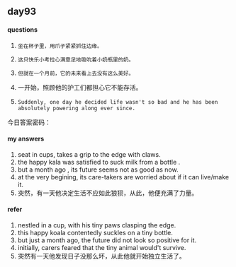 ## day93

#### questions

1.     坐在杯子里，用爪子紧紧抓住边缘。

2.     这只快乐小考拉心满意足地吸吮着小奶瓶里的奶。

3.     但就在一个月前，它的未来看上去没有这么美好。

4.    一开始，照顾他的护工们都担心它不能存活。

5.     Suddenly, one day he decided life wasn't so bad and he has been absolutely powering along ever since.

今日答案密码：


#### my answers

1. seat in cups, takes a grip to the edge with claws.
2. the happy kala was satisfied to suck milk from a bottle .
3. but a month ago , its future seems not as good as now.
4. at the very begining, its care-takers are worried about if it can live/make it.
5. 突然，有一天他决定生活不应如此狼狈，从此，他便充满了力量。

#### refer

1. nestled in a cup, with his tiny paws clasping the edge.
2. this happy koala contentedly suckles on a tiny bottle.
3. but just a month ago, the future did not look so positive for it.
4. initially, carers feared that the tiny animal would't survive.
5. 突然有一天他发现日子没那么坏，从此他就开始独立生活了。
